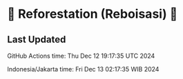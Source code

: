 
# 🌳 Reforestation (Reboisasi) 🌲

## Last Updated

GitHub Actions time: Thu Dec 12 19:17:35 UTC 2024

Indonesia/Jakarta time: Fri Dec 13 02:17:35 WIB 2024

